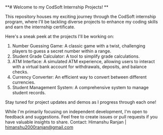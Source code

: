 **# Welcome to my CodSoft Internship Projects! **

This repository houses my exciting journey through the CodSoft internship program, where I'll be tackling diverse projects to enhance my coding skills and earn the internship certificate.

Here's a sneak peek at the projects I'll be working on:

1. Number Guessing Game: A classic game with a twist, challenging players to guess a secret number within a range.
2. Student Grade Calculator: A tool to simplify grade calculations.
3. ATM Interface: A simulated ATM experience, allowing users to interact with a virtual bank account for withdrawals, deposits, and balance checks.
4. Currency Converter: An efficient way to convert between different currencies.
5. Student Management System: A comprehensive system to manage student records.
   
Stay tuned for project updates and demos as I progress through each one!

While I'm primarily focusing on independent development, I'm open to feedback and suggestions. Feel free to create issues or pull requests if you have valuable insights to share.
Contact:
Himanshu Ranjan | himanshu2000ranjan@gmail.com
